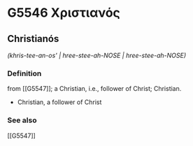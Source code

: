 # G5546 Χριστιανός

## Christianós

_(khris-tee-an-os' | hree-stee-ah-NOSE | hree-stee-ah-NOSE)_

### Definition

from [[G5547]]; a Christian, i.e., follower of Christ; Christian.

- Christian, a follower of Christ

### See also

[[G5547]]

